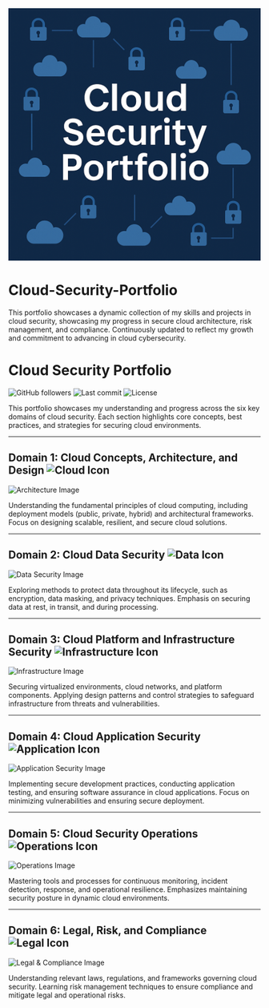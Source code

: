 
<!DOCTYPE html>
<html lang="en">
<head>
  <meta charset="UTF-8" />
  <meta name="viewport" content="width=device-width, initial-scale=1.0"/>
  <link rel="stylesheet" href="styles.css" />
</head>
<body>
  <div class="container">
    <img src="cloud_security_portfolio.png" alt="Cloud Security Portfolio Banner" class="banner" />
    <h1>Cloud-Security-Portfolio</h1>
    <p>This portfolio showcases a dynamic collection of my skills and projects in cloud security, showcasing my progress in secure cloud architecture, risk management, and compliance. Continuously updated to reflect my growth and commitment to advancing in cloud cybersecurity.</p>
  </div>
</body>
</html>

# Cloud Security Portfolio

![GitHub followers](https://img.shields.io/github/followers/yourusername?style=social) ![Last commit](https://img.shields.io/github/last-commit/yourusername/your-repo) ![License](https://img.shields.io/github/license/yourusername/your-repo)

This portfolio showcases my understanding and progress across the six key domains of cloud security. Each section highlights core concepts, best practices, and strategies for securing cloud environments.

---

## Domain 1: Cloud Concepts, Architecture, and Design ![Cloud Icon](https://img.shields.io/badge/Cloud-Concepts-brightgreen.svg)
![Architecture Image](https://via.placeholder.com/600x200?text=Cloud+Architecture)

Understanding the fundamental principles of cloud computing, including deployment models (public, private, hybrid) and architectural frameworks. Focus on designing scalable, resilient, and secure cloud solutions.

---

## Domain 2: Cloud Data Security ![Data Icon](https://img.shields.io/badge/Data-Security-blue.svg)
![Data Security Image](https://via.placeholder.com/600x200?text=Data+Protection)

Exploring methods to protect data throughout its lifecycle, such as encryption, data masking, and privacy techniques. Emphasis on securing data at rest, in transit, and during processing.

---

## Domain 3: Cloud Platform and Infrastructure Security ![Infrastructure Icon](https://img.shields.io/badge/Infra-Security-orange.svg)
![Infrastructure Image](https://via.placeholder.com/600x200?text=Cloud+Infrastructure)

Securing virtualized environments, cloud networks, and platform components. Applying design patterns and control strategies to safeguard infrastructure from threats and vulnerabilities.

---

## Domain 4: Cloud Application Security ![Application Icon](https://img.shields.io/badge/Application-Security-red.svg)
![Application Security Image](https://via.placeholder.com/600x200?text=Application+Security)

Implementing secure development practices, conducting application testing, and ensuring software assurance in cloud applications. Focus on minimizing vulnerabilities and ensuring secure deployment.

---

## Domain 5: Cloud Security Operations ![Operations Icon](https://img.shields.io/badge/Operations-Monitoring-yellow.svg)
![Operations Image](https://via.placeholder.com/600x200?text=Security+Operations)

Mastering tools and processes for continuous monitoring, incident detection, response, and operational resilience. Emphasizes maintaining security posture in dynamic cloud environments.

---

## Domain 6: Legal, Risk, and Compliance ![Legal Icon](https://img.shields.io/badge/Legal-Risk-green.svg)
![Legal & Compliance Image](https://via.placeholder.com/600x200?text=Legal+and+Compliance)

Understanding relevant laws, regulations, and frameworks governing cloud security. Learning risk management techniques to ensure compliance and mitigate legal and operational risks.




